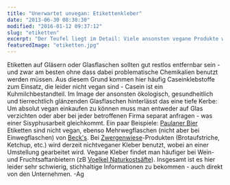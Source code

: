 ```yaml
---
title: "Unerwartet unvegan: Etikettenkleber"
date: "2013-06-30 08:30:30"
modified: "2016-01-12 09:37:12"
slug: "etiketten"
excerpt: "Der Teufel liegt im Detail: Viele ansonsten vegane Produkte werden in Gläsern verkauft, deren Etiketten mit nichtveganem Kleber befestigt sind."
featuredImage: "etiketten.jpg"
---
```


Etiketten auf Gläsern oder Glasflaschen sollten gut restlos entfernbar sein - und zwar am besten ohne dass dabei problematische Chemikalien benutzt werden müssen. Aus diesem Grund kommen hier häufig Caseinklebstoffe zum Einsatz, die leider nicht vegan sind - Casein ist ein Kuhmilchbestandteil. Im Image der ansonsten ökologisch, gesundheitlich und tierrechtlich glänzenden Glasflaschen hinterlässt das eine tiefe Kerbe: Um absolut vegan einkaufen zu können muss man entweder auf Glas verzichten oder aber bei jeder betroffenen Firma separat anfragen - was einer Sisyphusarbeit gleichkommt. Ein paar Beispiele: [Paulaner Bier](http://www.paulaner.de/) Etiketten sind nicht vegan, ebenso Mehrwegflaschen (nicht aber bei Einwegflaschen) von [Beck's](http://www.becks.de/). Bei [Zwergenwiese](http://www.zwergenwiese.de/)\-Produkten (Brotaufstriche, Ketchup, etc.) wird derzeit nichtveganer Kleber benutzt, wobei an einer Umstellung gearbeitet wird. Vegane Kleber findet man häufiger bei Wein- und Fruchtsaftanbietern (zB [Voelkel Naturkostsäfte](http://www.voelkeljuice.de/)). Insgesamt ist es hier leider sehr schwierig, stichhaltige Informationen zu bekommen - auch direkt von den Unternehmen. -Ag